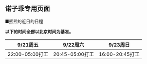 ## 诺子乖专用页面
■熊熊的近日的日程

**以下的时间全部以北京时间为基准。**

|9/21周五|9/22周六|9/23周日|
----|----|----  
|22:00-05:00打工|20:45-05:00打工|16:00-20:45打工|

